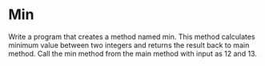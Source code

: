 # Min
Write a program that creates a method named min. This method calculates minimum value between two integers and returns the result  back to main method. Call the min method from the main method with input as 12 and 13. 
